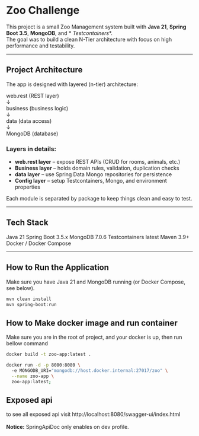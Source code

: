# Zoo Challenge

This project is a small Zoo Management system built with **Java 21**, **Spring Boot 3.5**, **MongoDB**, and *
*Testcontainers**.  
The goal was to build a clean N-Tier architecture with focus on high performance and testability.

---

## Project Architecture

The app is designed with layered (n-tier) architecture:

web.rest (REST layer) </br>
↓ </br>
business (business logic) </br>
↓ </br>
data (data access) </br>
↓ </br>
MongoDB (database) </br>

### Layers in details:

- **web.rest layer** – expose REST APIs (CRUD for rooms, animals, etc.)
- **Business layer** – holds domain rules, validation, duplication checks
- **data layer** – use Spring Data Mongo repositories for persistence
- **Config layer** – setup Testcontainers, Mongo, and environment properties

Each module is separated by package to keep things clean and easy to test.

---

## Tech Stack

Java 21
Spring Boot 3.5.x
MongoDB 7.0.6
Testcontainers latest
Maven 3.9+
Docker / Docker Compose

---

## How to Run the Application

Make sure you have Java 21 and MongoDB running (or Docker Compose, see below).

```bash
mvn clean install
mvn spring-boot:run
```

## How to Make docker image and run container

Make sure you are in the root of project, and your docker is up, then run bellow command

```bash
docker build -t zoo-app:latest .

docker run -d -p 8080:8080 \    
  -e MONGODB_URI="mongodb://host.docker.internal:27017/zoo" \
  --name zoo-app \
  zoo-app:latest;
```

## Exposed api

to see all exposed api visit http://localhost:8080/swagger-ui/index.html  
</br><b> Notice:</b> SpringApiDoc only enables on dev profile.